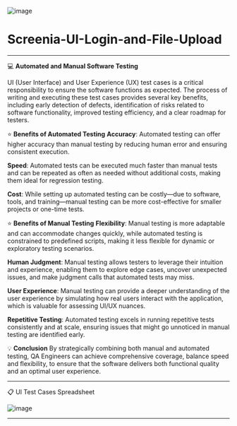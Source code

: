 ![image](https://github.com/user-attachments/assets/95879343-5722-4331-9367-7bd66043862d)
# Screenia-UI-Login-and-File-Upload

<hr>

💻 <b>Automated and Manual Software Testing</b>

UI (User Interface) and User Experience (UX) test cases is a critical responsibility to ensure the software functions as expected. The process of writing and executing these test cases provides several key benefits, including early detection of defects, identification of risks related to software functionality, improved testing efficiency, and a clear roadmap for testers. 

⭐ <b>Benefits of Automated Testing</b>
**Accuracy**: Automated testing can offer higher accuracy than manual testing by reducing human error and ensuring consistent execution.

**Speed**: Automated tests can be executed much faster than manual tests and can be repeated as often as needed without additional costs, making them ideal for regression testing.

**Cost**: While setting up automated testing can be costly—due to software, tools, and training—manual testing can be more cost-effective for smaller projects or one-time tests.

⭐ <b>Benefits of Manual Testing</b>
**Flexibility**: Manual testing is more adaptable and can accommodate changes quickly, while automated testing is constrained to predefined scripts, making it less flexible for dynamic or exploratory testing scenarios.

**Human Judgment**: Manual testing allows testers to leverage their intuition and experience, enabling them to explore edge cases, uncover unexpected issues, and make judgment calls that automated tests may miss.

**User Experience**: Manual testing can provide a deeper understanding of the user experience by simulating how real users interact with the application, which is valuable for assessing UI/UX nuances.

**Repetitive Testing**: Automated testing excels in running repetitive tests consistently and at scale, ensuring issues that might go unnoticed in manual testing are identified early.

💡 <b>Conclusion</b>
By strategically combining both manual and automated testing, QA Engineers can achieve comprehensive coverage, balance speed and flexibility, to ensure that the software delivers both functional quality and an optimal user experience.

<hr>

📋 UI Test Cases Spreadsheet 

![image](https://github.com/user-attachments/assets/71aa064b-82ac-407e-9ab3-26328184cc89)

<hr>





